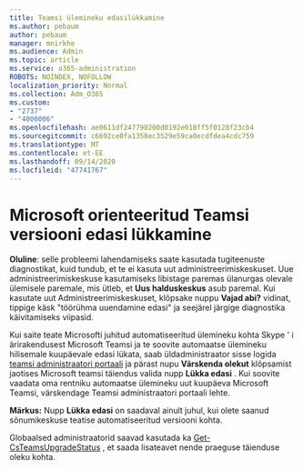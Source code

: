 ```yaml
---
title: Teamsi ülemineku edasilükkamine
ms.author: pebaum
author: pebaum
manager: mnirkhe
ms.audience: Admin
ms.topic: article
ms.service: o365-administration
ROBOTS: NOINDEX, NOFOLLOW
localization_priority: Normal
ms.collection: Adm_O365
ms.custom:
- "2737"
- "4000006"
ms.openlocfilehash: ae0611df247790200d0192e018ff5f0128f23cb4
ms.sourcegitcommit: c6692ce0fa1358ec3529e59ca0ecdfdea4cdc759
ms.translationtype: MT
ms.contentlocale: et-EE
ms.lasthandoff: 09/14/2020
ms.locfileid: "47741767"
---
```

# <a name="how-to-postpone-the-microsoft-driven-teams-upgrade"></a>Microsoft orienteeritud Teamsi versiooni edasi lükkamine

**Oluline**: selle probleemi lahendamiseks saate kasutada tugiteenuste diagnostikat, kuid tundub, et te ei kasuta uut administreerimiskeskuset. Uue administreerimiskeskuse kasutamiseks libistage paremas ülanurgas olevale ülemisele paremale, mis ütleb, et **Uus halduskeskus** asub paremal. Kui kasutate uut Administreerimiskeskuset, klõpsake nuppu **Vajad abi?** vidinat, tippige käsk "töörühma uuendamine edasi" ja seejärel järgige diagnostika käivitamiseks viipasid.

Kui saite teate Microsofti juhitud automatiseeritud ülemineku kohta Skype ' i ärirakendusest Microsoft Teamsi ja te soovite automaatse ülemineku hilisemale kuupäevale edasi lükata, saab üldadministraator sisse logida [teamsi administraatori portaali](https://admin.teams.microsoft.com/dashboard) ja pärast nupu **Värskenda olekut** klõpsamist jaotises Microsoft teamsi täiendus valida nupp **Lükka edasi** . Kui soovite vaadata oma rentniku automaatse ülemineku uut kuupäeva Microsoft Teamsi, värskendage Teamsi administraatori portaali lehte.

**Märkus:** Nupp **Lükka edasi** on saadaval ainult juhul, kui olete saanud sõnumikeskuse teatise automatiseeritud versiooni kohta. 

Globaalsed administraatorid saavad kasutada ka [Get-CsTeamsUpgradeStatus](https://docs.microsoft.com/powershell/module/skype/get-csteamsupgradestatus?view=skype-ps) , et saada lisateavet nende praeguse täienduse oleku kohta.
